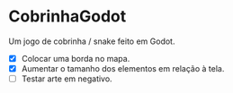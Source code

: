 # CobrinhaGodot

Um jogo de cobrinha / snake feito em Godot.

- [x] Colocar uma borda no mapa.
- [x] Aumentar o tamanho dos elementos em relação à tela.
- [ ] Testar arte em negativo.
